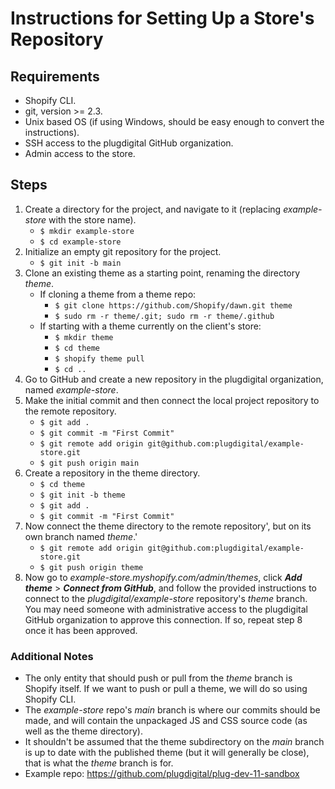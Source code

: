 
# Instructions for Setting Up a Store's Repository


## Requirements

- Shopify CLI.
- git, version >= 2.3.
- Unix based OS (if using Windows, should be easy enough to convert the instructions).
- SSH access to the plugdigital GitHub organization.
- Admin access to the store.


## Steps

1. Create a directory for the project, and navigate to it (replacing *example-store* with the store name).
	- `$ mkdir example-store`
	- `$ cd example-store`
2. Initialize an empty git repository for the project.
	- `$ git init -b main`
3. Clone an existing theme as a starting point, renaming the directory *theme*.
	- If cloning a theme from a theme repo:
		- `$ git clone https://github.com/Shopify/dawn.git theme`
		- `$ sudo rm -r theme/.git; sudo rm -r theme/.github`
	- If starting with a theme currently on the client's store:
	 	- `$ mkdir theme`
	 	- `$ cd theme`
		- `$ shopify theme pull`
		- `$ cd ..`
4. Go to GitHub and create a new repository in the plugdigital organization, named *example-store*.
5. Make the initial commit and then connect the local project repository to the remote repository.
	- `$ git add .`
	- `$ git commit -m "First Commit"`
	- `$ git remote add origin git@github.com:plugdigital/example-store.git`
	- `$ git push origin main`
6. Create a repository in the theme directory.
	- `$ cd theme`
	- `$ git init -b theme`
	- `$ git add .`
	- `$ git commit -m "First Commit"`
7. Now connect the theme directory to the remote repository', but on its own branch named *theme*.'
	- `$ git remote add origin git@github.com:plugdigital/example-store.git`
	- `$ git push origin theme`
8. Now go to *example-store.myshopify.com/admin/themes*, click ***Add theme*** > ***Connect from GitHub***, and follow the provided instructions to connect to the *plugdigital/example-store* repository's *theme* branch. You may need someone with administrative access to the plugdigital GitHub organization to approve this connection. If so, repeat step 8 once it has been approved.


### Additional Notes
- The only entity that should push or pull from the *theme* branch is Shopify itself. If we want to push or pull a theme, we will do so using Shopify CLI.
- The *example-store* repo's *main* branch is where our commits should be made, and will contain the unpackaged JS and CSS source code (as well as the theme directory).
- It shouldn't be assumed that the theme subdirectory on the *main* branch is up to date with the published theme (but it will generally be close), that is what the *theme* branch is for.
- Example repo: https://github.com/plugdigital/plug-dev-11-sandbox
